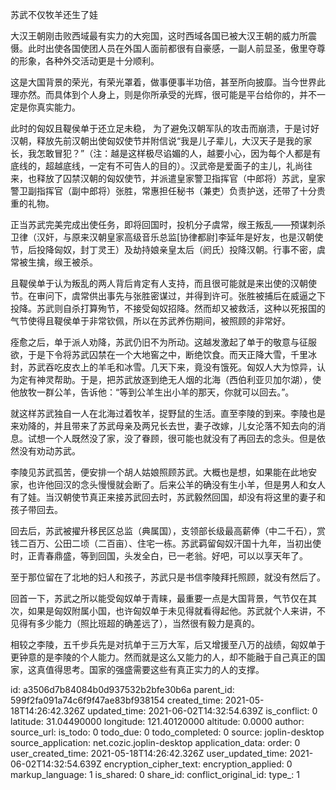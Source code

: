 苏武不仅牧羊还生了娃

大汉王朝刚击败西域最有实力的大宛国，这时西域各国已被大汉王朝的威力所震慑。此时出使各国使团人员在外国人面前都很有自豪感，一副人前显圣，傲里夺尊的形象，各种外交活动更是十分顺利。

这是大国背景的荣光，有荣光罩着，做事便事半功倍，甚至所向披靡。当今世界此理亦然。而具体到个人身上，则是你所承受的光辉，很可能是平台给你的，并不一定是你真实能力。

此时的匈奴且鞮侯单于还立足未稳， 为了避免汉朝军队的攻击而崩溃，于是讨好汉朝，释放先前汉朝出使匈奴使节并附信说“我是儿子辈儿，大汉天子是我的家长，我怎敢冒犯？”（注：越是这样极尽谄媚的人，越要小心，因为每个人都是有底线的，超越底线，一定有不可告人的目的）。汉武帝是爱面子的主儿，礼尚往来，也释放了囚禁汉朝的匈奴使节，并派遣皇家警卫指挥官（中郎将）苏武，皇家警卫副指挥官（副中郎将）张胜，常惠担任秘书（兼吏）负责护送，还带了十分贵重的礼物。

正当苏武完美完成出使任务，即将回国时，投机分子虞常，缑王叛乱——预谋刺杀卫律（汉奸，与原来汉朝皇家高级音乐总监[协律都尉]李延年是好友，也是汉朝使节，后投降匈奴，封丁灵王）及劫持娘亲皇太后（阏氏）投降汉朝。行事不密，虞常被生擒，缑王被杀。

且鞮侯单于认为叛乱的两人背后肯定有人支持，而且很可能就是来出使的汉朝使节。在审问下，虞常供出事先与张胜密谋过，并得到许可。张胜被捕后在威逼之下投降。苏武则自杀打算殉节，不接受匈奴招降。然而却又被救活，这种以死报国的气节使得且鞮侯单于非常钦佩，所以在苏武养伤期间，被照顾的非常好。

痊愈之后，单于派人劝降，苏武仍旧不为所动。这越发激起了单于的敬意与征服欲，于是下令将苏武囚禁在一个大地窖之中，断绝饮食。而天正降大雪，千里冰封，苏武吞吃皮衣上的羊毛和冰雪。几天下来，竟没有饿死。匈奴人大为惊异，认为定有神灵帮助。于是，把苏武放逐到绝无人烟的北海（西伯利亚贝加尔湖），使他放牧一群公羊，告诉他：“等到公羊生出小羊的那天，你就可以回去。”。

就这样苏武独自一人在北海过着牧羊，捉野鼠的生活。直至李陵的到来。李陵也是来劝降的，并且带来了苏武母亲及两兄长去世，妻子改嫁，儿女沦落不知去向的消息。试想一个人既然没了家，没了眷顾，很可能也就没有了再回去的念头。但是依然没有劝动苏武。

李陵见苏武孤苦，便安排一个胡人姑娘照顾苏武。大概也是想，如果能在此地安家，也许他回汉的念头慢慢就会断了。后来公羊的确没有生小羊，但是男人和女人有了娃。当汉朝使节真正来接苏武回去时，苏武毅然回国，却没有将这里的妻子和孩子带回去。

回去后，苏武被擢升移民区总监（典属国），支领部长级最高薪俸（中二千石），赏钱二百万、公田二顷（二百亩）、住宅一栋。苏武羁留匈奴汗国十九年，当初出使时，正青春鼎盛，等到回国，头发全白，已一老翁。好吧，可以以享天年了。

至于那位留在了北地的妇人和孩子，苏武只是书信李陵拜托照顾，就没有然后了。

回首一下，苏武之所以能受匈奴单于青睐，最重要一点是大国背景，气节仅在其次，如果是匈奴附属小国，也许匈奴单于未见得就看得起他。苏武就个人来讲，不见得有多少能力（照比班超的确差远了），当然很有毅力是真的。

相较之李陵，五千步兵先是对抗单于三万大军，后又增援至八万的战绩，匈奴单于更钟意的是李陵的个人能力。然而就是这么又能力的人，却不能融于自己真正的国家，这真值得思考。国家的强盛需要这些有真正实力的人的支撑。

id: a3506d7b84084b0d937532b2bfe30b6a
parent_id: 599f2fa091a74c6f9f47ae83bf938154
created_time: 2021-05-18T14:26:42.326Z
updated_time: 2021-06-02T14:32:54.639Z
is_conflict: 0
latitude: 31.04490000
longitude: 121.40120000
altitude: 0.0000
author: 
source_url: 
is_todo: 0
todo_due: 0
todo_completed: 0
source: joplin-desktop
source_application: net.cozic.joplin-desktop
application_data: 
order: 0
user_created_time: 2021-05-18T14:26:42.326Z
user_updated_time: 2021-06-02T14:32:54.639Z
encryption_cipher_text: 
encryption_applied: 0
markup_language: 1
is_shared: 0
share_id: 
conflict_original_id: 
type_: 1